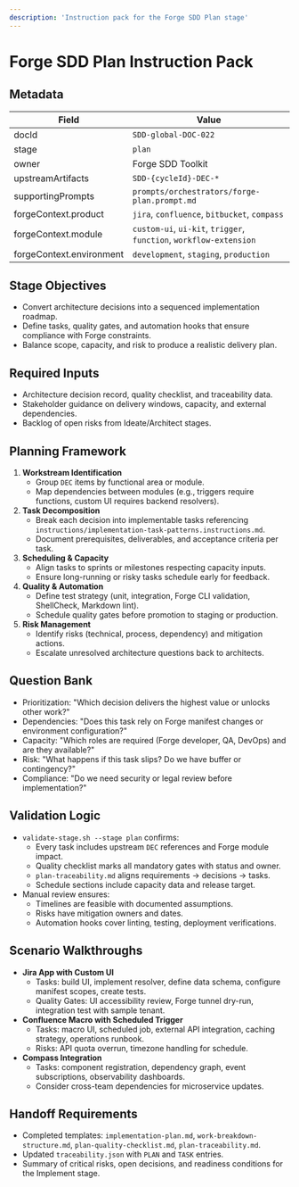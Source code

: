 ```yaml
---
description: 'Instruction pack for the Forge SDD Plan stage'
---
```


# Forge SDD Plan Instruction Pack

## Metadata
| Field | Value |
| --- | --- |
| docId | `SDD-global-DOC-022` |
| stage | `plan` |
| owner | Forge SDD Toolkit |
| upstreamArtifacts | `SDD-{cycleId}-DEC-*` |
| supportingPrompts | `prompts/orchestrators/forge-plan.prompt.md` |
| forgeContext.product | `jira`, `confluence`, `bitbucket`, `compass` |
| forgeContext.module | `custom-ui`, `ui-kit`, `trigger`, `function`, `workflow-extension` |
| forgeContext.environment | `development`, `staging`, `production` |

## Stage Objectives
- Convert architecture decisions into a sequenced implementation roadmap.
- Define tasks, quality gates, and automation hooks that ensure compliance with Forge constraints.
- Balance scope, capacity, and risk to produce a realistic delivery plan.

## Required Inputs
- Architecture decision record, quality checklist, and traceability data.
- Stakeholder guidance on delivery windows, capacity, and external dependencies.
- Backlog of open risks from Ideate/Architect stages.

## Planning Framework
1. **Workstream Identification**
   - Group `DEC` items by functional area or module.
   - Map dependencies between modules (e.g., triggers require functions, custom UI requires backend resolvers).
2. **Task Decomposition**
   - Break each decision into implementable tasks referencing `instructions/implementation-task-patterns.instructions.md`.
   - Document prerequisites, deliverables, and acceptance criteria per task.
3. **Scheduling & Capacity**
   - Align tasks to sprints or milestones respecting capacity inputs.
   - Ensure long-running or risky tasks schedule early for feedback.
4. **Quality & Automation**
   - Define test strategy (unit, integration, Forge CLI validation, ShellCheck, Markdown lint).
   - Schedule quality gates before promotion to staging or production.
5. **Risk Management**
   - Identify risks (technical, process, dependency) and mitigation actions.
   - Escalate unresolved architecture questions back to architects.

## Question Bank
- Prioritization: "Which decision delivers the highest value or unlocks other work?"
- Dependencies: "Does this task rely on Forge manifest changes or environment configuration?"
- Capacity: "Which roles are required (Forge developer, QA, DevOps) and are they available?"
- Risk: "What happens if this task slips? Do we have buffer or contingency?"
- Compliance: "Do we need security or legal review before implementation?"

## Validation Logic
- `validate-stage.sh --stage plan` confirms:
  - Every task includes upstream `DEC` references and Forge module impact.
  - Quality checklist marks all mandatory gates with status and owner.
  - `plan-traceability.md` aligns requirements → decisions → tasks.
  - Schedule sections include capacity data and release target.
- Manual review ensures:
  - Timelines are feasible with documented assumptions.
  - Risks have mitigation owners and dates.
  - Automation hooks cover linting, testing, deployment verifications.

## Scenario Walkthroughs
- **Jira App with Custom UI**
  - Tasks: build UI, implement resolver, define data schema, configure manifest scopes, create tests.
  - Quality Gates: UI accessibility review, Forge tunnel dry-run, integration test with sample tenant.
- **Confluence Macro with Scheduled Trigger**
  - Tasks: macro UI, scheduled job, external API integration, caching strategy, operations runbook.
  - Risks: API quota overrun, timezone handling for schedule.
- **Compass Integration**
  - Tasks: component registration, dependency graph, event subscriptions, observability dashboards.
  - Consider cross-team dependencies for microservice updates.

## Handoff Requirements
- Completed templates: `implementation-plan.md`, `work-breakdown-structure.md`, `plan-quality-checklist.md`, `plan-traceability.md`.
- Updated `traceability.json` with `PLAN` and `TASK` entries.
- Summary of critical risks, open decisions, and readiness conditions for the Implement stage.
